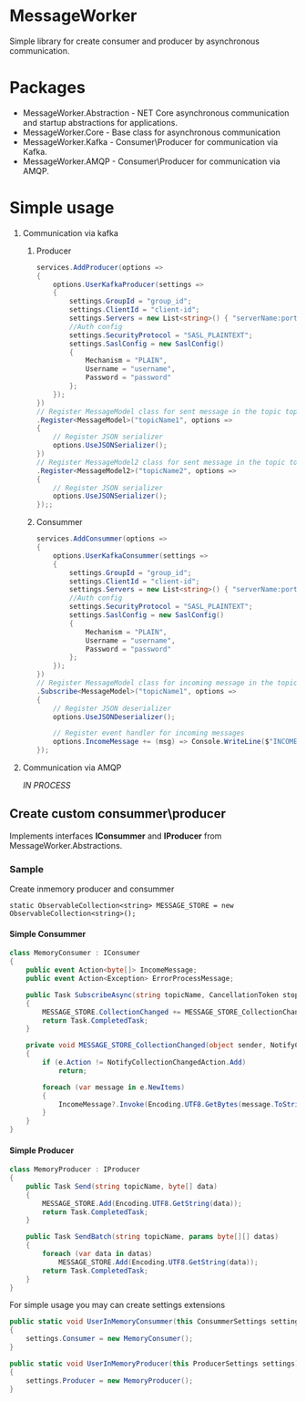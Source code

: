 # MessageWorker
Simple library for create consumer and producer by asynchronous communication.

# Packages
- MessageWorker.Abstraction - NET Core asynchronous communication and startup abstractions for applications.
- MessageWorker.Core - Base class for asynchronous communication
- MessageWorker.Kafka - Consumer\Producer for communication via Kafka. 
- MessageWorker.AMQP - Consumer\Producer for communication via AMQP.

# Simple usage

1. Communication via kafka
    1. Producer
        ``` C#
        services.AddProducer(options =>
        {
            options.UserKafkaProducer(settings =>
            {
                settings.GroupId = "group_id";
                settings.ClientId = "client-id";
                settings.Servers = new List<string>() { "serverName:port" };
                //Auth config
                settings.SecurityProtocol = "SASL_PLAINTEXT";
                settings.SaslConfig = new SaslConfig()
                {
                    Mechanism = "PLAIN",
                    Username = "username",
                    Password = "password"
                };
            });
        })
        // Register MessageModel class for sent message in the topic topicName1  
        .Register<MessageModel>("topicName1", options =>
        {
            // Register JSON serializer
            options.UseJSONSerializer();
        })
        // Register MessageModel2 class for sent message in the topic topicName2  
        .Register<MessageModel2>("topicName2", options =>
        {
            // Register JSON serializer
            options.UseJSONSerializer();
        });;
        ```
    1. Consummer

        ``` C#
        services.AddConsummer(options =>
        {
            options.UserKafkaConsummer(settings =>
            {
                settings.GroupId = "group_id";
                settings.ClientId = "client-id";
                settings.Servers = new List<string>() { "serverName:port" };
                //Auth config
                settings.SecurityProtocol = "SASL_PLAINTEXT";
                settings.SaslConfig = new SaslConfig()
                {
                    Mechanism = "PLAIN",
                    Username = "username",
                    Password = "password"
                };
            });
        })
        // Register MessageModel class for incoming message in the topic topicName1
        .Subscribe<MessageModel>("topicName1", options =>
        {
            // Register JSON deserializer
            options.UseJSONDeserializer();

            // Register event handler for incoming messages
            options.IncomeMessage += (msg) => Console.WriteLine($"INCOME: {msg}");
        });
        ```
1. Communication via AMQP

    _IN PROCESS_


## Create custom consummer\producer
Implements interfaces __IConsummer__ and __IProducer__ from MessageWorker.Abstractions.

### Sample
Create inmemory producer and consummer

```
static ObservableCollection<string> MESSAGE_STORE = new ObservableCollection<string>();
```

#### Simple Consummer
``` C#
class MemoryConsumer : IConsumer
{
    public event Action<byte[]> IncomeMessage;
    public event Action<Exception> ErrorProcessMessage;

    public Task SubscribeAsync(string topicName, CancellationToken stoppingToken)
    {
        MESSAGE_STORE.CollectionChanged += MESSAGE_STORE_CollectionChanged;
        return Task.CompletedTask;
    }

    private void MESSAGE_STORE_CollectionChanged(object sender, NotifyCollectionChangedEventArgs e)
    {
        if (e.Action != NotifyCollectionChangedAction.Add)
            return;

        foreach (var message in e.NewItems)
        {
            IncomeMessage?.Invoke(Encoding.UTF8.GetBytes(message.ToString()));
        }
    }
}
```

#### Simple Producer
``` C#
class MemoryProducer : IProducer
{
    public Task Send(string topicName, byte[] data)
    {
        MESSAGE_STORE.Add(Encoding.UTF8.GetString(data));
        return Task.CompletedTask;
    }

    public Task SendBatch(string topicName, params byte[][] datas)
    {
        foreach (var data in datas)
            MESSAGE_STORE.Add(Encoding.UTF8.GetString(data));
        return Task.CompletedTask;
    }
}
```

For simple usage you may can create settings extensions
``` C#
public static void UserInMemoryConsummer(this ConsummerSettings settings)
{
    settings.Consumer = new MemoryConsumer();
}

public static void UserInMemoryProducer(this ProducerSettings settings)
{
    settings.Producer = new MemoryProducer();
}
```